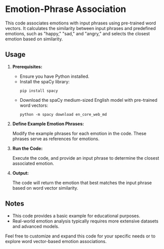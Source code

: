  # Emotion-Phrase Association

This code associates emotions with input phrases using pre-trained word vectors. It calculates the similarity between input phrases and predefined emotions, such as "happy," "sad," and "angry," and selects the closest emotion based on similarity.

## Usage

1. **Prerequisites:**

   - Ensure you have Python installed.
   - Install the spaCy library:
     ```
     pip install spacy
     ```
   - Download the spaCy medium-sized English model with pre-trained word vectors:
     ```
     python -m spacy download en_core_web_md
     ```

2. **Define Example Emotion Phrases:**

   Modify the example phrases for each emotion in the code. These phrases serve as references for emotions.

3. **Run the Code:**

   Execute the code, and provide an input phrase to determine the closest associated emotion.

4. **Output:**

   The code will return the emotion that best matches the input phrase based on word vector similarity.

## Notes

- This code provides a basic example for educational purposes.
- Real-world emotion analysis typically requires more extensive datasets and advanced models.

Feel free to customize and expand this code for your specific needs or to explore word vector-based emotion associations.
